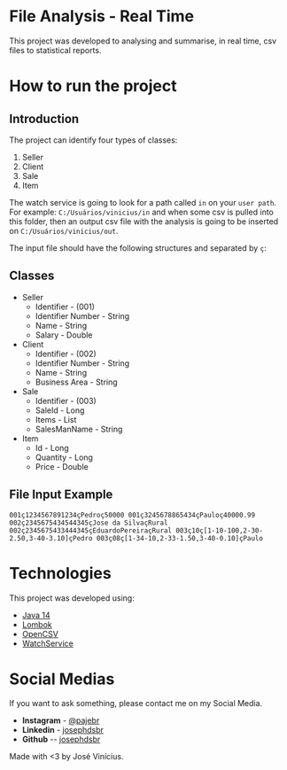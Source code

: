 # File Analysis - Real Time

This project was developed to analysing and summarise, in real time, csv files to statistical reports.

# How to run the project

## Introduction

The project can identify four types of classes: 

1. Seller
2. Client
3. Sale
4. Item

The watch service is going to look for a path called ``in`` on your ``user path``. For example:
``C:/Usuários/vinicius/in`` and when some csv is pulled into this folder, then an output csv file with 
the analysis is going to be inserted on ```C:/Usuários/vinicius/out```.

The input file should have the following structures and separated by ``ç``:

## Classes

* Seller
    - Identifier - (001)
    - Identifier Number - String
    - Name - String
    - Salary - Double
* Client
    - Identifier - (002)
    - Identifier Number - String
    - Name - String
    - Business Area - String
* Sale
    - Identifier - (003)
    - SaleId - Long
    - Items - List<Items>
    - SalesManName - String
* Item
    - Id - Long
    - Quantity - Long
    - Price - Double

## File Input Example

``
001ç1234567891234çPedroç50000
001ç3245678865434çPauloç40000.99
002ç2345675434544345çJose da SilvaçRural
002ç2345675433444345çEduardoPereiraçRural
003ç10ç[1-10-100,2-30-2.50,3-40-3.10]çPedro
003ç08ç[1-34-10,2-33-1.50,3-40-0.10]çPaulo
``

# Technologies

This project was developed using:
 * [Java 14](https://openjdk.java.net/projects/jdk/14/)
 * [Lombok](https://projectlombok.org/)
 * [OpenCSV](http://opencsv.sourceforge.net/)
 * [WatchService](https://docs.oracle.com/javase/7/docs/api/java/nio/file/WatchService.html)
 
 # Social Medias
 
 If you want to ask something, please contact me on my Social Media.
 * **Instagram** - [@pajebr](https://www.instagram.com/pajebr/)
 * **Linkedin** - [josephdsbr](https://www.linkedin.com/in/josephdsbr)
 * **Github** -- [josephdsbr](https://github.com/josephdsbr)
 
 Made with <3 by José Vinícius.